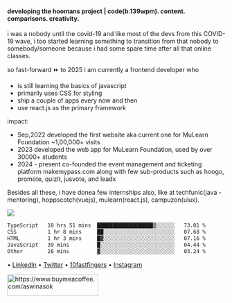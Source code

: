 #### developing the hoomans project | code(b.139wpm). content. comparisons. creativity.

<p>i was a nobody until the covid-19 and like most of the devs from this COVID-19 wave, i too started learning something to transition from that nobody to somebody/someone because i had some spare time after all that online classes.

so fast-forward ⏩ to 2025
i am currently a frontend developer who 
- is still learning the basics of javascript
- primarily uses CSS for styling
- ship a couple of apps every now and then 
- use react.js as the primary framework

impact:
- Sep,2022 developed the first website aka current one for MuLearn Foundation ~1,00,000+ visits
- 2023 developed the web app for MuLearn Foundation, used by over 30000+ students
- 2024 - present co-founded the event management and ticketing platform makemypass.com along with few sub-products such as hoogo, promote, quizit, jusvote, and leadx 

Besides all these, i have donea  few internships also, like at techfunic(java - mentoring), hoppscotch(vuejs), mulearn(react.js), campuzon(uiux).<p>
<p>
  
<img src="https://visitor-badge.laobi.icu/badge?page_id=aswinasok"/></p>

<!--START_SECTION:waka-->

```txt
TypeScript   10 hrs 51 mins  ██████████████████▒░░░░░░   73.01 %
CSS          1 hr 8 mins     ██░░░░░░░░░░░░░░░░░░░░░░░   07.68 %
HTML         1 hr 3 mins     █▓░░░░░░░░░░░░░░░░░░░░░░░   07.16 %
JavaScript   39 mins         █░░░░░░░░░░░░░░░░░░░░░░░░   04.44 %
Other        28 mins         ▓░░░░░░░░░░░░░░░░░░░░░░░░   03.24 %
```

<!--END_SECTION:waka-->

• [LinkedIn](https://www.linkedin.com/in/-aswinasok) • [Twitter](https://www.twitter.com/_aswin_asok_) • [10fastfingers](https://10fastfingers.com/user/2183335/) • [Instagram](https://www.instagram.com/_aswin_asok_)
<br/>
<p><a href="https://www.buymeacoffee.com/aswinasok"> <img align="left" src="https://cdn.buymeacoffee.com/buttons/v2/default-yellow.png" height="50" width="210" alt="https://www.buymeacoffee.com/aswinasok" /></a></p><br><br>
